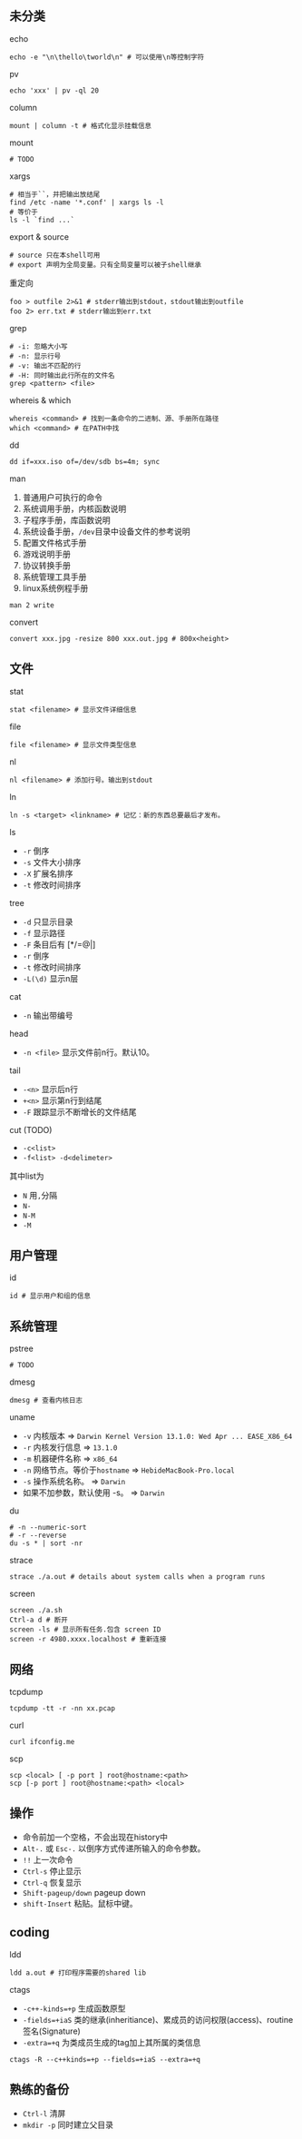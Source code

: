 
## 未分类

echo

```
echo -e "\n\thello\tworld\n" # 可以使用\n等控制字符
```

pv

```
echo 'xxx' | pv -ql 20
```

column

```
mount | column -t # 格式化显示挂载信息
```

mount

```
# TODO
```

xargs

```
# 相当于``，并把输出放结尾
find /etc -name '*.conf' | xargs ls -l
# 等价于
ls -l `find ...`
```

export & source

```
# source 只在本shell可用
# export 声明为全局变量。只有全局变量可以被子shell继承
```

重定向

```
foo > outfile 2>&1 # stderr输出到stdout，stdout输出到outfile
foo 2> err.txt # stderr输出到err.txt
```



grep

```
# -i: 忽略大小写
# -n: 显示行号
# -v: 输出不匹配的行
# -H: 同时输出此行所在的文件名
grep <pattern> <file>
```

whereis & which

```
whereis <command> # 找到一条命令的二进制、源、手册所在路径
which <command> # 在PATH中找
```

dd

```
dd if=xxx.iso of=/dev/sdb bs=4m; sync
```

man

1. 普通用户可执行的命令
2. 系统调用手册，内核函数说明
3. 子程序手册，库函数说明
4. 系统设备手册，`/dev`目录中设备文件的参考说明
5. 配置文件格式手册
6. 游戏说明手册
7. 协议转换手册
8. 系统管理工具手册
9. linux系统例程手册

```
man 2 write
```

convert

```
convert xxx.jpg -resize 800 xxx.out.jpg # 800x<height>
```


## 文件

stat

```
stat <filename> # 显示文件详细信息
```

file

```
file <filename> # 显示文件类型信息
```

nl

```
nl <filename> # 添加行号。输出到stdout
```

ln

```
ln -s <target> <linkname> # 记忆：新的东西总要最后才发布。
```

ls

* `-r` 倒序
* `-s` 文件大小排序
* `-X` 扩展名排序
* `-t` 修改时间排序

tree

* `-d` 只显示目录
* `-f` 显示路径
* `-F` 条目后有 [*/=@|]
* `-r` 倒序
* `-t` 修改时间排序
* `-L(\d)` 显示n层

cat

* `-n` 输出带编号

head

* `-n <file>` 显示文件前n行。默认10。

tail

* `-<n>` 显示后n行
* `+<n>` 显示第n行到结尾
* `-F` 跟踪显示不断增长的文件结尾

cut (TODO)

* `-c<list>`
* `-f<list> -d<delimeter>`

其中list为

* `N` 用`,`分隔
* `N-`
* `N-M`
* `-M`

## 用户管理

id

```
id # 显示用户和组的信息
```

## 系统管理

pstree

```
# TODO
```

dmesg

```
dmesg # 查看内核日志
```

uname

* `-v` 内核版本 => `Darwin Kernel Version 13.1.0: Wed Apr ... EASE_X86_64`
* `-r` 内核发行信息 => `13.1.0`
* `-m` 机器硬件名称 => `x86_64`
* `-n` 网络节点。等价于`hostname` => `HebideMacBook-Pro.local`
* `-s` 操作系统名称。 => `Darwin`
* 如果不加参数，默认使用 -s。 => `Darwin`

du

```
# -n --numeric-sort
# -r --reverse
du -s * | sort -nr
```

strace

```
strace ./a.out # details about system calls when a program runs
```

screen

```
screen ./a.sh
Ctrl-a d # 断开
screen -ls # 显示所有任务.包含 screen ID
screen -r 4980.xxxx.localhost # 重新连接
```


## 网络

tcpdump

```
tcpdump -tt -r -nn xx.pcap
```

curl

```
curl ifconfig.me
```

scp

```
scp <local> [ -p port ] root@hostname:<path>
scp [-p port ] root@hostname:<path> <local>
```

## 操作

* 命令前加一个空格，不会出现在history中
* `Alt-.` 或 `Esc-.` 以倒序方式传递所输入的命令参数。
* `!!` 上一次命令
* `Ctrl-s` 停止显示
* `Ctrl-q` 恢复显示
* `Shift-pageup/down` pageup down
* `shift-Insert` 粘贴。鼠标中键。

## coding

ldd

```
ldd a.out # 打印程序需要的shared lib
```

ctags

* `-c++-kinds=+p` 生成函数原型
* `-fields=+iaS` 类的继承(inheritiance)、累成员的访问权限(access)、routine签名(Signature)
* `-extra=+q` 为类成员生成的tag加上其所属的类信息

```
ctags -R --c++kinds=+p --fields=+iaS --extra=+q
```

## 熟练的备份

* `Ctrl-l` 清屏
* `mkdir -p` 同时建立父目录
